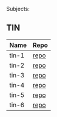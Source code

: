 Subjects:
## TIN
|Name|Repo|
|---|---|
|tin-1|[repo](https://github.com/PJATK-s28476/tin-1)|
|tin-2|[repo](https://github.com/PJATK-s28476/tin-2)|
|tin-3|[repo](https://github.com/PJATK-s28476/tin-3)|
|tin-4|[repo](https://github.com/PJATK-s28476/tin-4)|
|tin-5|[repo](https://github.com/PJATK-s28476/tin-5)|
|tin-6|[repo](https://github.com/PJATK-s28476/tin-6)|
